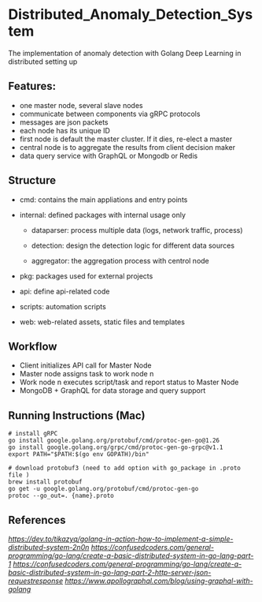 # Distributed_Anomaly_Detection_System

The implementation of anomaly detection with Golang Deep Learning in distributed setting up

## Features:
- one master node, several slave nodes
- communicate between components via gRPC protocols
- messages are json packets
- each node has its unique ID
- first node is default the master cluster. If it dies, re-elect a master
- central node is to aggregate the results from client decision maker
- data query service with GraphQL or Mongodb or Redis

## Structure

- cmd: contains the main appliations and entry points

- internal: defined packages with internal usage only

    - dataparser: process multiple data (logs, network traffic, process)

    - detection: design the detection logic for different data sources

    - aggregator: the aggregation process with centrol node

- pkg: packages used for external projects

- api: define api-related code

- scripts: automation scripts

- web: web-related assets, static files and templates

## Workflow

- Client initializes API call for Master Node
- Master node assigns task to work node n
- Work node n executes script/task and report status to Master Node
- MongoDB + GraphQL for data storage and query support

## Running Instructions (Mac)

```
# install gRPC
go install google.golang.org/protobuf/cmd/protoc-gen-go@1.26
go install google.golang.org/grpc/cmd/protoc-gen-go-grpc@v1.1
export PATH="$PATH:$(go env GOPATH)/bin"

# download protobuf3 (need to add option with go_package in .proto file )
brew install protobuf
go get -u google.golang.org/protobuf/cmd/protoc-gen-go
protoc --go_out=. {name}.proto
```

## References

*https://dev.to/tikazyq/golang-in-action-how-to-implement-a-simple-distributed-system-2n0n*
*https://confusedcoders.com/general-programming/go-lang/create-a-basic-distributed-system-in-go-lang-part-1*
*https://confusedcoders.com/general-programming/go-lang/create-a-basic-distributed-system-in-go-lang-part-2-http-server-json-requestresponse*
*https://www.apollographql.com/blog/using-graphql-with-golang*
